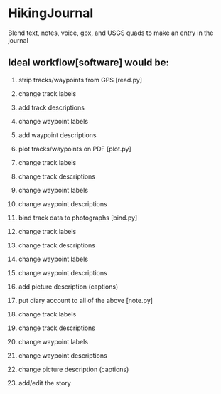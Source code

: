 # HikingJournal
Blend text, notes, voice, gpx, and USGS quads to make an entry in the journal

## Ideal workflow[software] would be:
1. strip tracks/waypoints from GPS              [read.py]
  1. change track labels
  2. add track descriptions
  3. change waypoint labels
  4. add waypoint descriptions

2. plot tracks/waypoints on PDF                 [plot.py]
  1. change track labels
  2. change track descriptions
  3. change waypoint labels
  4. change waypoint descriptions

3. bind track data to photographs               [bind.py]
  1. change track labels
  2. change track descriptions
  3. change waypoint labels
  4. change waypoint descriptions
  5. add picture description (captions)

4. put diary account to all of the above        [note.py]
  1. change track labels
  2. change track descriptions
  3. change waypoint labels
  4. change waypoint descriptions
  5. change picture description (captions)
  6. add/edit the story
